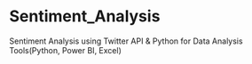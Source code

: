 # Sentiment_Analysis
Sentiment Analysis using Twitter API &amp; Python for Data Analysis Tools(Python, Power BI, Excel)
